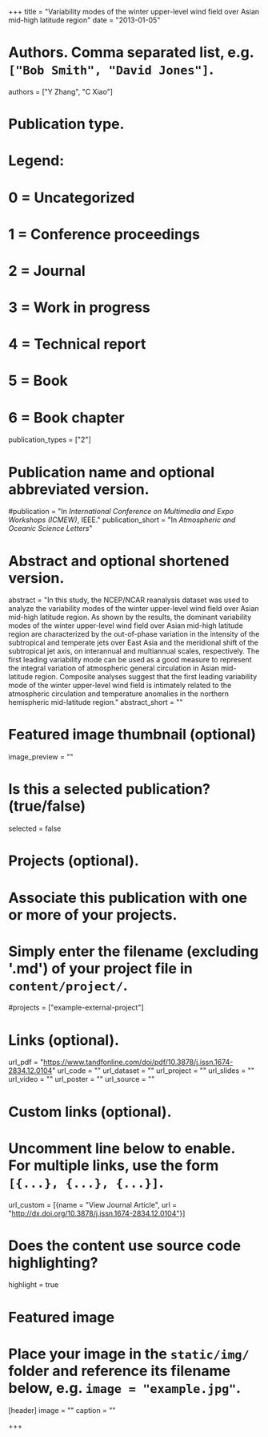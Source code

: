 +++
title = "Variability modes of the winter upper-level wind field over Asian mid-high latitude region"
date = "2013-01-05"

# Authors. Comma separated list, e.g. `["Bob Smith", "David Jones"]`.
authors = ["Y Zhang", "C Xiao"]

# Publication type.
# Legend:
# 0 = Uncategorized
# 1 = Conference proceedings
# 2 = Journal
# 3 = Work in progress
# 4 = Technical report
# 5 = Book
# 6 = Book chapter
publication_types = ["2"]

# Publication name and optional abbreviated version.
#publication = "In *International Conference on Multimedia and Expo Workshops (ICMEW)*, IEEE."
publication_short = "In *Atmospheric and Oceanic Science Letters*"

# Abstract and optional shortened version.
abstract = "In this study, the NCEP/NCAR reanalysis dataset was used to analyze the variability modes of the winter upper-level wind field over Asian mid-high latitude region. As shown by the results, the dominant variability modes of the winter upper-level wind field over Asian mid-high latitude region are characterized by the out-of-phase variation in the intensity of the subtropical and temperate jets over East Asia and the meridional shift of the subtropical jet axis, on interannual and multiannual scales, respectively. The first leading variability mode can be used as a good measure to represent the integral variation of atmospheric general circulation in Asian mid- latitude region. Composite analyses suggest that the first leading variability mode of the winter upper-level wind field is intimately related to the atmospheric circulation and temperature anomalies in the northern hemispheric mid-latitude region."
abstract_short = ""

# Featured image thumbnail (optional)
image_preview = ""

# Is this a selected publication? (true/false)
selected = false

# Projects (optional).
#   Associate this publication with one or more of your projects.
#   Simply enter the filename (excluding '.md') of your project file in `content/project/`.
#projects = ["example-external-project"]

# Links (optional).
url_pdf = "https://www.tandfonline.com/doi/pdf/10.3878/j.issn.1674-2834.12.0104"
url_code = ""
url_dataset = ""
url_project = ""
url_slides = ""
url_video = ""
url_poster = ""
url_source = ""

# Custom links (optional).
#   Uncomment line below to enable. For multiple links, use the form `[{...}, {...}, {...}]`.
url_custom = [{name = "View Journal Article", url = "http://dx.doi.org/10.3878/j.issn.1674-2834.12.0104"}]

# Does the content use source code highlighting?
highlight = true

# Featured image
# Place your image in the `static/img/` folder and reference its filename below, e.g. `image = "example.jpg"`.
[header]
image = ""
caption = ""

+++

